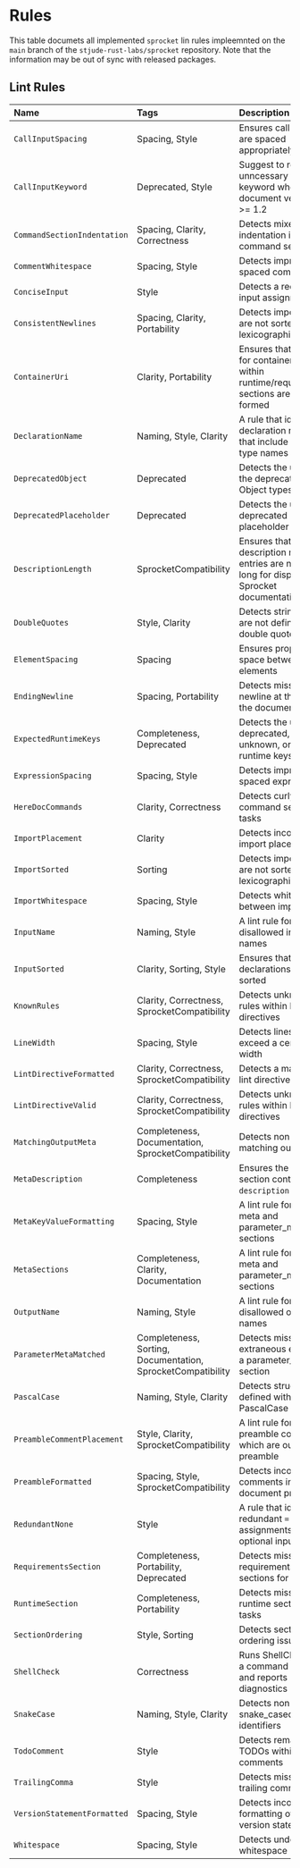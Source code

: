 # Rules

This table documets all implemented `sprocket` lin rules impleemnted on the `main` branch of the `stjude-rust-labs/sprocket` repository. Note that the information may be out of sync with released packages.

## Lint Rules

| Name                        | Tags                                                        | Description                                                                                  |
| :-------------------------- | :---------------------------------------------------------- | :------------------------------------------------------------------------------------------- |
| `CallInputSpacing`          | Spacing, Style                                              | Ensures call inputs are spaced appropriately                                                 |
| `CallInputKeyword`          | Deprecated, Style                                           | Suggest to remove unncessary `input:` keyword when document version is >= 1.2                |
| `CommandSectionIndentation` | Spacing, Clarity, Correctness                               | Detects mixed indentation in a command section                                               |
| `CommentWhitespace`         | Spacing, Style                                              | Detects improperly spaced comments                                                           |
| `ConciseInput`              | Style                                                       | Detects a redundant input assignment                                                         |
| `ConsistentNewlines`        | Spacing, Clarity, Portability                               | Detects imports that are not sorted lexicographically                                        |
| `ContainerUri`              | Clarity, Portability                                        | Ensures that values for container keys within runtime/requirements sections are well-formed  |
| `DeclarationName`           | Naming, Style, Clarity                                      | A rule that identifies declaration names that include their type names                       |
| `DeprecatedObject`          | Deprecated                                                  | Detects the use of the deprecated Object types                                               |
| `DeprecatedPlaceholder`     | Deprecated                                                  | Detects the use of a deprecated placeholder options                                          |
| `DescriptionLength`         | SprocketCompatibility                                       | Ensures that description meta entries are not too long for display in Sprocket documentation |
| `DoubleQuotes`              | Style, Clarity                                              | Detects strings that are not defined with double quotes                                      |
| `ElementSpacing`            | Spacing                                                     | Ensures proper blank space between elements                                                  |
| `EndingNewline`             | Spacing, Portability                                        | Detects missing newline at the end of the document                                           |
| `ExpectedRuntimeKeys`       | Completeness, Deprecated                                    | Detects the use of deprecated, unknown, or missing runtime keys                              |
| `ExpressionSpacing`         | Spacing, Style                                              | Detects improperly spaced expressions                                                        |
| `HereDocCommands`           | Clarity, Correctness                                        | Detects curly command section for tasks                                                      |
| `ImportPlacement`           | Clarity                                                     | Detects incorrect import placements                                                          |
| `ImportSorted`              | Sorting                                                     | Detects imports that are not sorted lexicographically                                        |
| `ImportWhitespace`          | Spacing, Style                                              | Detects whitespace between imports                                                           |
| `InputName`                 | Naming, Style                                               | A lint rule for disallowed input names                                                       |
| `InputSorted`               | Clarity, Sorting, Style                                     | Ensures that input declarations are sorted                                                   |
| `KnownRules`                | Clarity, Correctness, SprocketCompatibility                 | Detects unknown rules within lint directives                                                 |
| `LineWidth`                 | Spacing, Style                                              | Detects lines that exceed a certain width                                                    |
| `LintDirectiveFormatted`    | Clarity, Correctness, SprocketCompatibility                 | Detects a malformed lint directive                                                           |
| `LintDirectiveValid`        | Clarity, Correctness, SprocketCompatibility                 | Detects unknown rules within lint directives                                                 |
| `MatchingOutputMeta`        | Completeness, Documentation, SprocketCompatibility          | Detects non-matching outputs                                                                 |
| `MetaDescription`           | Completeness                                                | Ensures the `meta` section contains a `description` key.                                     |
| `MetaKeyValueFormatting`    | Spacing, Style                                              | A lint rule for missing meta and parameter_meta sections                                     |
| `MetaSections`              | Completeness, Clarity, Documentation                        | A lint rule for missing meta and parameter_meta sections                                     |
| `OutputName`                | Naming, Style                                               | A lint rule for disallowed output names                                                      |
| `ParameterMetaMatched`      | Completeness, Sorting, Documentation, SprocketCompatibility | Detects missing or extraneous entries in a parameter_meta section                            |
| `PascalCase`                | Naming, Style, Clarity                                      | Detects structs defined without a PascalCase name                                            |
| `PreambleCommentPlacement`  | Style, Clarity, SprocketCompatibility                       | A lint rule for flagging preamble comments which are outside the preamble                    |
| `PreambleFormatted`         | Spacing, Style, SprocketCompatibility                       | Detects incorrect comments in a document preamble                                            |
| `RedundantNone`             | Style                                                       | A rule that identifies redundant `= None` assignments for optional inputs                    |
| `RequirementsSection`       | Completeness, Portability, Deprecated                       | Detects missing requirements sections for tasks                                              |
| `RuntimeSection`            | Completeness, Portability                                   | Detects missing runtime sections for tasks                                                   |
| `SectionOrdering`           | Style, Sorting                                              | Detects section ordering issues                                                              |
| `ShellCheck`                | Correctness                                                 | Runs ShellCheck on a command section and reports diagnostics                                 |
| `SnakeCase`                 | Naming, Style, Clarity                                      | Detects non-snake_cased identifiers                                                          |
| `TodoComment`               | Style                                                       | Detects remaining TODOs within comments                                                      |
| `TrailingComma`             | Style                                                       | Detects missing trailing commas                                                              |
| `VersionStatementFormatted` | Spacing, Style                                              | Detects incorrect formatting of the version statement                                        |
| `Whitespace`                | Spacing, Style                                              | Detects undesired whitespace                                                                 |
